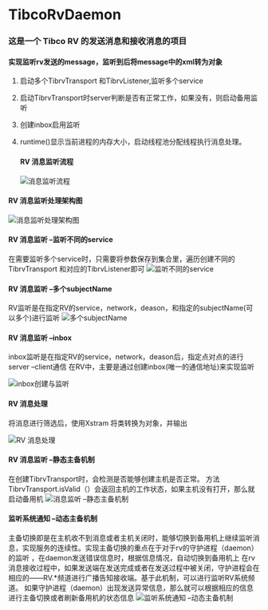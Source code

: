 # TibcoRvDaemon

### 这是一个 Tibco RV 的发送消息和接收消息的项目

#### 实现监听rv发送的message，监听到后将message中的xml转为对象

   1. 启动多个TibrvTransport  和TibrvListener,监听多个service
   2. 启动TibrvTransport时server判断是否有正常工作，如果没有，则启动备用监听
   3. 创建inbox启用监听
   4. runtime()显示当前进程的内存大小，启动线程池分配线程执行消息处理。

         #### RV 消息监听流程

         ![消息监听流程](https://github.com/yanzhao77/rvListerDemo/blob/master/resources/picture/%E6%80%BB%E6%B5%81%E7%A8%8B%E5%9B%BE.png)

#### RV 消息监听处理架构图

![消息监听处理架构图](https://github.com/yanzhao77/rvListerDemo/blob/master/resources/picture/%E6%9E%B6%E6%9E%84%E5%9B%BE.png)

#### RV 消息监听 –监听不同的service

在需要监听多个service时，只需要将参数保存到集合里，遍历创建不同的TibrvTransport
和对应的TibrvListener即可
![监听不同的service](https://github.com/yanzhao77/rvListerDemo/blob/master/resources/picture/%E7%9B%91%E5%90%AC%E5%A4%9A%E4%B8%AAservice.png)


#### RV 消息监听 –多个subjectName

RV监听是在指定RV的service，network，deason，和指定的subjectName(可以多个)进行监听
![多个subjectName](https://github.com/yanzhao77/rvListerDemo/blob/master/resources/picture/%E7%9B%91%E5%90%AC%E5%A4%9A%E4%B8%AAsubjectName.png)

#### RV 消息监听 –inbox

inbox监听是在指定RV的service，network，deason后，指定点对点的进行 server –client通信
在RV中，主要是通过创建inbox(唯一的通信地址)来实现监听

![inbox创建与监听](https://github.com/yanzhao77/rvListerDemo/blob/master/resources/picture/inbox%E5%88%9B%E5%BB%BA%E4%B8%8E%E7%9B%91%E5%90%AC.png)

#### RV 消息处理

将消息进行筛选后，使用Xstram 将类转换为对象，并输出

![RV 消息处理](https://github.com/yanzhao77/rvListerDemo/blob/master/resources/picture/%E6%B6%88%E6%81%AF%E5%A4%84%E7%90%86.png)



#### RV 消息监听 –静态主备机制

在创建TibrvTransport时，会检测是否能够创建主机是否正常。
方法 TibrvTransport.isValid（）会返回主机的工作状态，如果主机没有打开，那么就启动备用机
![消息监听 –静态主备机制](https://github.com/yanzhao77/rvListerDemo/blob/master/resources/picture/%E4%B8%BB%E5%A4%87%E6%9C%BA%E5%88%B6.png)

#### 监听系统通知 –动态主备机制

主备切换即是在主机收不到消息或者主机关闭时，能够切换到备用机上继续监听消息，实现服务的连续性。实现主备切换的重点在于对于rv的守护进程（daemon）的监听
，在daemon发送错误信息时，根据信息情况，自动切换到备用机上
在rv消息接收过程中，如果发送端在发送完成或者在发送过程中被关闭，守护进程会在相应的——RV.*频道进行广播告知接收端。基于此机制，可以进行监听RV系统频道。
如果守护进程（daemon）出现发送异常信息，那么就可以根据相应的信息进行主备切换或者刷新备用机的状态信息
![监听系统通知 –动态主备机制](https://github.com/yanzhao77/rvListerDemo/blob/master/resources/picture/%E5%8A%A8%E6%80%81%E4%B8%BB%E5%A4%87%E5%88%87%E6%8D%A2.png)

